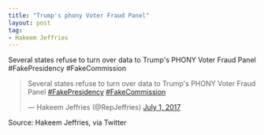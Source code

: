 ```yaml
---
title: "Trump's phony Voter Fraud Panel"
layout: post
tag:
- Hakeem Jeffries
---
```


Several states refuse to turn over data to Trump's PHONY Voter Fraud Panel #FakePresidency #FakeCommission

<blockquote class="twitter-tweet"><p lang="en" dir="ltr">Several states refuse to turn over data to Trump&#39;s PHONY Voter Fraud Panel <a href="https://twitter.com/hashtag/FakePresidency?src=hash&amp;ref_src=twsrc%5Etfw">#FakePresidency</a> <a href="https://twitter.com/hashtag/FakeCommission?src=hash&amp;ref_src=twsrc%5Etfw">#FakeCommission</a></p>&mdash; Hakeem Jeffries (@RepJeffries) <a href="https://twitter.com/RepJeffries/status/881188670077849600?ref_src=twsrc%5Etfw">July 1, 2017</a></blockquote> <script async src="https://platform.twitter.com/widgets.js" charset="utf-8"></script>

Source: Hakeem Jeffries, via Twitter
